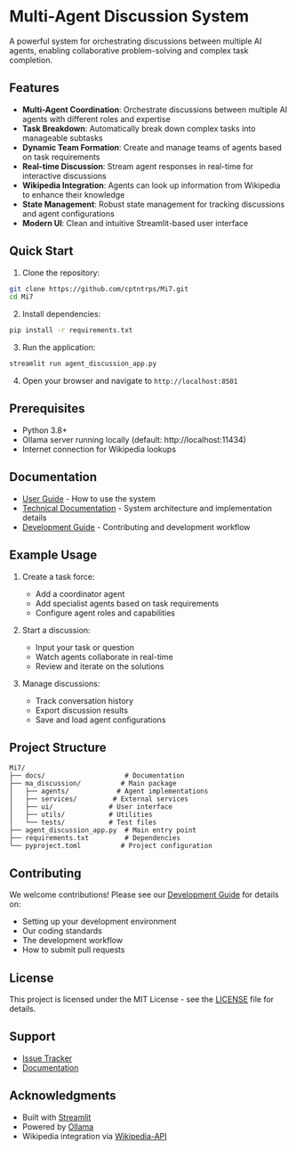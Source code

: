 # Multi-Agent Discussion System

A powerful system for orchestrating discussions between multiple AI agents, enabling collaborative problem-solving and complex task completion.

## Features

- **Multi-Agent Coordination**: Orchestrate discussions between multiple AI agents with different roles and expertise
- **Task Breakdown**: Automatically break down complex tasks into manageable subtasks
- **Dynamic Team Formation**: Create and manage teams of agents based on task requirements
- **Real-time Discussion**: Stream agent responses in real-time for interactive discussions
- **Wikipedia Integration**: Agents can look up information from Wikipedia to enhance their knowledge
- **State Management**: Robust state management for tracking discussions and agent configurations
- **Modern UI**: Clean and intuitive Streamlit-based user interface

## Quick Start

1. Clone the repository:
```bash
git clone https://github.com/cptntrps/Mi7.git
cd Mi7
```

2. Install dependencies:
```bash
pip install -r requirements.txt
```

3. Run the application:
```bash
streamlit run agent_discussion_app.py
```

4. Open your browser and navigate to `http://localhost:8501`

## Prerequisites

- Python 3.8+
- Ollama server running locally (default: http://localhost:11434)
- Internet connection for Wikipedia lookups

## Documentation

- [User Guide](docs/user_guide.md) - How to use the system
- [Technical Documentation](docs/technical.md) - System architecture and implementation details
- [Development Guide](docs/development.md) - Contributing and development workflow

## Example Usage

1. Create a task force:
   - Add a coordinator agent
   - Add specialist agents based on task requirements
   - Configure agent roles and capabilities

2. Start a discussion:
   - Input your task or question
   - Watch agents collaborate in real-time
   - Review and iterate on the solutions

3. Manage discussions:
   - Track conversation history
   - Export discussion results
   - Save and load agent configurations

## Project Structure

```
Mi7/
├── docs/                    # Documentation
├── ma_discussion/          # Main package
│   ├── agents/            # Agent implementations
│   ├── services/         # External services
│   ├── ui/              # User interface
│   ├── utils/           # Utilities
│   └── tests/           # Test files
├── agent_discussion_app.py  # Main entry point
├── requirements.txt         # Dependencies
└── pyproject.toml          # Project configuration
```

## Contributing

We welcome contributions! Please see our [Development Guide](docs/development.md) for details on:
- Setting up your development environment
- Our coding standards
- The development workflow
- How to submit pull requests

## License

This project is licensed under the MIT License - see the [LICENSE](LICENSE) file for details.

## Support

- [Issue Tracker](https://github.com/cptntrps/Mi7/issues)
- [Documentation](docs/)

## Acknowledgments

- Built with [Streamlit](https://streamlit.io/)
- Powered by [Ollama](https://ollama.ai/)
- Wikipedia integration via [Wikipedia-API](https://wikipedia-api.readthedocs.io/) 